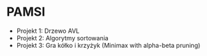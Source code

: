 # PAMSI
* Projekt 1: Drzewo AVL
* Projekt 2: Algorytmy sortowania
* Projekt 3: Gra kółko i krzyżyk (Minimax with alpha-beta pruning)
